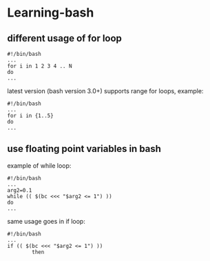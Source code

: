 # Learning-bash

## different usage of for loop
```
#!/bin/bash
...
for i in 1 2 3 4 .. N
do
...
```

latest version (bash version 3.0+) supports range for loops, example:
```
#!/bin/bash
...
for i in {1..5}
do
...
```

## use floating point variables in bash
example of while loop:

``` 
#!/bin/bash
...
arg2=0.1
while (( $(bc <<< "$arg2 <= 1") ))
do
...
```
same usage goes in if loop:

``` 
#!/bin/bash
...
if (( $(bc <<< "$arg2 <= 1") ))
		then
```
